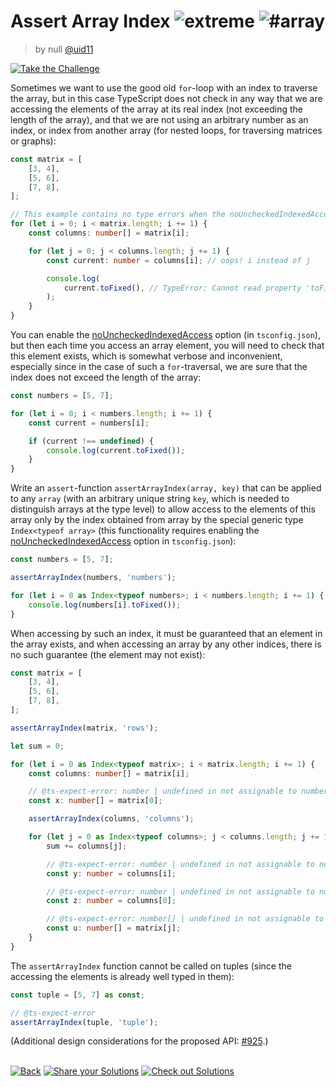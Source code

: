 <!--info-header-start--><h1>Assert Array Index <img src="https://img.shields.io/badge/-extreme-b11b8d" alt="extreme"/> <img src="https://img.shields.io/badge/-%23array-999" alt="#array"/></h1><blockquote><p>by null <a href="https://github.com/uid11" target="_blank">@uid11</a></p></blockquote><p><a href="https://tsch.js.org/925/play" target="_blank"><img src="https://img.shields.io/badge/-Take%20the%20Challenge-3178c6?logo=typescript&logoColor=white" alt="Take the Challenge"/></a> </p><!--info-header-end-->

Sometimes we want to use the good old `for`-loop with an index to traverse the array, but in this case TypeScript does not check in any way that we are accessing the elements of the array at its real index (not exceeding the length of the array), and that we are not using an arbitrary number as an index, or index from another array (for nested loops, for traversing matrices or graphs):
```ts
const matrix = [
    [3, 4],
    [5, 6],
    [7, 8],
];

// This example contains no type errors when the noUncheckedIndexedAccess option is off.
for (let i = 0; i < matrix.length; i += 1) {
    const columns: number[] = matrix[i];

    for (let j = 0; j < columns.length; j += 1) {
        const current: number = columns[i]; // oops! i instead of j

        console.log(
            current.toFixed(), // TypeError: Cannot read property 'toFixed' of undefined
        );
    }
}
```

You can enable the [noUncheckedIndexedAccess](https://www.typescriptlang.org/tsconfig#noUncheckedIndexedAccess) option (in `tsconfig.json`), but then each time you access an array element, you will need to check that this element exists, which is somewhat verbose and inconvenient, especially since in the case of such a `for`-traversal, we are sure that the index does not exceed the length of the array:
```ts
const numbers = [5, 7];

for (let i = 0; i < numbers.length; i += 1) {
    const current = numbers[i];

    if (current !== undefined) {
        console.log(current.toFixed());
    }
}
```

Write an `assert`-function `assertArrayIndex(array, key)` that can be applied to any `array` (with an arbitrary unique string `key`, which is needed to distinguish arrays at the type level) to allow access to the elements of this array only by the index obtained from array by the special generic type `Index<typeof array>` (this functionality requires enabling the [noUncheckedIndexedAccess](https://www.typescriptlang.org/tsconfig#noUncheckedIndexedAccess) option in `tsconfig.json`):
```ts
const numbers = [5, 7];

assertArrayIndex(numbers, 'numbers');

for (let i = 0 as Index<typeof numbers>; i < numbers.length; i += 1) {
    console.log(numbers[i].toFixed());
}
```

When accessing by such an index, it must be guaranteed that an element in the array exists, and when accessing an array by any other indices, there is no such guarantee (the element may not exist):
```ts
const matrix = [
    [3, 4],
    [5, 6],
    [7, 8],
];

assertArrayIndex(matrix, 'rows');

let sum = 0;

for (let i = 0 as Index<typeof matrix>; i < matrix.length; i += 1) {
    const columns: number[] = matrix[i];

    // @ts-expect-error: number | undefined in not assignable to number
    const x: number[] = matrix[0];

    assertArrayIndex(columns, 'columns');

    for (let j = 0 as Index<typeof columns>; j < columns.length; j += 1) {
        sum += columns[j];

        // @ts-expect-error: number | undefined in not assignable to number
        const y: number = columns[i];

        // @ts-expect-error: number | undefined in not assignable to number
        const z: number = columns[0];

        // @ts-expect-error: number[] | undefined in not assignable to number[]
        const u: number[] = matrix[j];
    }
}
```

The `assertArrayIndex` function cannot be called on tuples (since the accessing the elements is already well typed in them):
```ts
const tuple = [5, 7] as const;

// @ts-expect-error
assertArrayIndex(tuple, 'tuple');
```

(Additional design considerations for the proposed API: [#925](https://github.com/type-challenges/type-challenges/issues/925#issuecomment-780889329).)


<!--info-footer-start--><br><a href="../../README.md" target="_blank"><img src="https://img.shields.io/badge/-Back-grey" alt="Back"/></a> <a href="https://tsch.js.org/925/answer" target="_blank"><img src="https://img.shields.io/badge/-Share%20your%20Solutions-teal" alt="Share your Solutions"/></a> <a href="https://tsch.js.org/925/solutions" target="_blank"><img src="https://img.shields.io/badge/-Check%20out%20Solutions-de5a77?logo=awesome-lists&logoColor=white" alt="Check out Solutions"/></a> <!--info-footer-end-->
